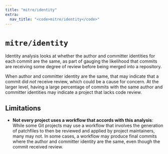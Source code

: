 ```yaml
---
title: "mitre/identity"
extra:
  nav_title: "<code>mitre/identity</code>"
---
```


# `mitre/identity`

Identity analysis looks at whether the author and committer identities for
each commit are the same, as part of gauging the likelihood that commits
are receiving some degree of review before being merged into a repository.

When author and committer identity are the same, that may indicate that a
commit did _not_ receive review, which could be a cause for concern. At the
larger level, having a large percentage of commits with the same author
and committer identities may indicate a project that lacks code review.

## Limitations

* __Not every project uses a workflow that accords with this analysis__:
  While some Git projects may use a workflow that involves the generation
  of patchfiles to then be reviewed and applied by project maintainers,
  many may not. In some cases, a workflow may produce final commits where
  the author and committer identity are the same, even though the commit
  received review.

